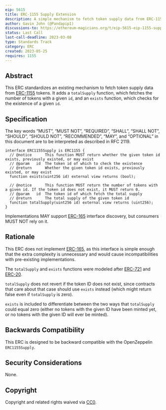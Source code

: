 ```yaml
---
eip: 5615
title: ERC-1155 Supply Extension
description: A simple mechanism to fetch token supply data from ERC-1155 tokens
author: Gavin John (@Pandapip1)
discussions-to: https://ethereum-magicians.org/t/eip-5615-eip-1155-supply-extension/10732
status: Last Call
last-call-deadline: 2023-03-08
type: Standards Track
category: ERC
created: 2023-05-25
requires: 1155
---
```


## Abstract

This ERC standardizes an existing mechanism to fetch token supply data from [ERC-1155](./eip-1155.md) tokens. It adds a `totalSupply` function, which fetches the number of tokens with a given `id`, and an `exists` function, which checks for the existence of a given `id`.

## Specification

The key words “MUST”, “MUST NOT”, “REQUIRED”, “SHALL”, “SHALL NOT”, “SHOULD”, “SHOULD NOT”, “RECOMMENDED”, “MAY”, and “OPTIONAL” in this document are to be interpreted as described in RFC 2119.

```solidity
interface ERC1155Supply is ERC1155 {
  // @notice      This function MUST return whether the given token id exists, previously existed, or may exist
  // @param   id  The token id of which to check the existence
  // @return      Whether the given token id exists, previously existed, or may exist
  function exists(uint256 id) external view returns (bool);

  // @notice      This function MUST return the number of tokens with a given id. If the token id does not exist, it MUST return 0.
  // @param   id  The token id of which fetch the total supply
  // @return      The total supply of the given token id
  function totalSupply(uint256 id) external view returns (uint256);
}
```

Implementations MAY support [ERC-165](./eip-165.md) interface discovery, but consumers MUST NOT rely on it.

## Rationale

This ERC does not implement [ERC-165](./eip-165.md), as this interface is simple enough that the extra complexity is unnecessary and would cause incompatibilities with pre-existing implementations.

The `totalSupply` and `exists` functions were modeled after [ERC-721](./eip-721.md) and [ERC-20](./eip-20.md).

`totalSupply` does not revert if the token ID does not exist, since contracts that care about that case should use `exists` instead (which might return false even if `totalSupply` is zero).

`exists` is included to differentiate between the two ways that `totalSupply` could equal zero (either no tokens with the given ID have been minted yet, or no tokens with the given ID will ever be minted).

## Backwards Compatibility

This ERC is designed to be backward compatible with the OpenZeppelin `ERC1155Supply`.

## Security Considerations

None.

## Copyright

Copyright and related rights waived via [CC0](../LICENSE.md).
